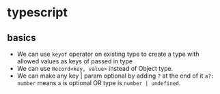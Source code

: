 # typescript

## basics

- We can use `keyof` operator on existing type to create a type with allowed values
  as keys of passed in type
- We can use `Record<key, value>` instead of Object type.
- We can make any key | param optional by adding `?` at the end of it
  `a?: number` means `a` is optional OR type is `number | undefined`.
